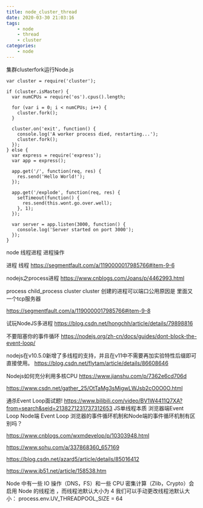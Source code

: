 ```yaml
---
title: node_cluster_thread
date: 2020-03-30 21:03:16
tags:
    - node
    - thread
    - cluster
categories:
    - node
---
```

集群clusterfork运行Node.js
```
var cluster = require('cluster');
 
if (cluster.isMaster) {
  var numCPUs = require('os').cpus().length;
 
  for (var i = 0; i < numCPUs; i++) {
    cluster.fork();
  }
 
  cluster.on('exit', function() {
    console.log('A worker process died, restarting...');
    cluster.fork();
  });
} else {
  var express = require('express');
  var app = express();
 
  app.get('/', function(req, res) {
    res.send('Hello World!');
  });
 
  app.get('/explode', function(req, res) {
    setTimeout(function() {
      res.send(this.wont.go.over.well);
    }, 1);
  });
 
  var server = app.listen(3000, function() {
    console.log('Server started on port 3000');
  });
}
```



node 线程进程 进程操作

进程 线程
https://segmentfault.com/a/1190000017985766#item-9-6


nodejs之process进程
https://www.cnblogs.com/Joans/p/4462993.html


process
child_process
cluster
cluster 创建的进程可以端口公用原因是 里面又一个tcp服务器

https://segmentfault.com/a/1190000017985766#item-9-8

试玩NodeJS多进程
https://blog.csdn.net/hongchh/article/details/79898816

不要阻塞你的事件循环
https://nodejs.org/zh-cn/docs/guides/dont-block-the-event-loop/

nodejs在v10.5.0新增了多线程的支持，并且在v11中不需要再加实验特性后缀即可直接使用。
https://blog.csdn.net/flytam/article/details/86608646

Nodejs如何充分利用多核CPU
https://www.jianshu.com/p/7362e6cd706d


https://www.csdn.net/gather_25/OtTaMg3sMjgwLWJsb2cO0O0O.html


通杀Event Loop面试题!
https://www.bilibili.com/video/BV1W4411Q7XA?from=search&seid=2138271231737312653
JS单线程本质
浏览器端Event Loop
Node端 Event Loop
浏览器的事件循环机制和Node端的事件循环机制有区别吗？

https://www.cnblogs.com/wxmdevelop/p/10303948.html

https://www.sohu.com/a/337868360_657169

https://blog.csdn.net/azard5/article/details/85016412

https://www.jb51.net/article/158538.htm



Node 中有一些 IO 操作（DNS，FS）和一些 CPU 密集计算（Zlib，Crypto）会启用 Node 的线程池
，而线程池默认大小为 4
我们可以手动更改线程池默认大小：
process.env.UV_THREADPOOL_SIZE = 64